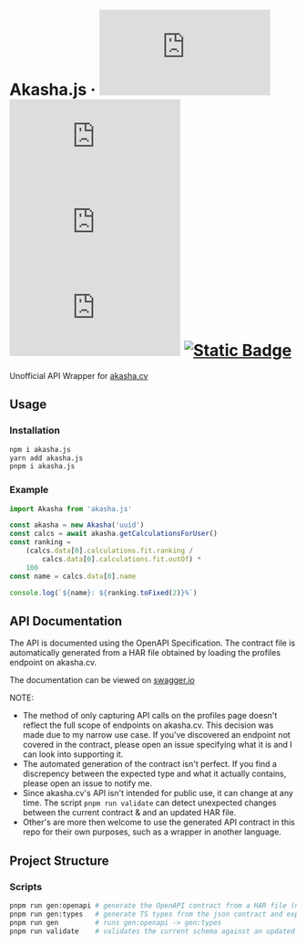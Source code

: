 # Akasha.js &middot; [![NPM Version](https://img.shields.io/npm/v/akasha.js)](https://www.npmjs.com/package/akasha.js) [![NPM Downloads](https://img.shields.io/npm/dm/akasha.js)](https://www.npmjs.com/package/akasha.js) [![npm package minimized gzipped size](https://img.shields.io/bundlejs/size/akasha.js)](https://www.npmjs.com/package/akasha.js?activeTab=code) ![GitHub License](https://img.shields.io/github/license/Quantum-Pi/Akasha.js) [![Static Badge](https://img.shields.io/badge/API_Contract-Swagger-green)](https://editor.swagger.io/?url=https://raw.githubusercontent.com/Quantum-Pi/Akasha.js/main/spec/openapi.yaml)

Unofficial API Wrapper for [akasha.cv](https://akasha.cv/)

## Usage

### Installation

```sh
npm i akasha.js
yarn add akasha.js
pnpm i akasha.js
```

### Example

```ts
import Akasha from 'akasha.js'

const akasha = new Akasha('uuid')
const calcs = await akasha.getCalculationsForUser()
const ranking =
    (calcs.data[0].calculations.fit.ranking /
        calcs.data[0].calculations.fit.outOf) *
    100
const name = calcs.data[0].name

console.log(`${name}: ${ranking.toFixed(2)}%`)
```

## API Documentation

The API is documented using the OpenAPI Specification. The contract file is automatically generated from a HAR file obtained by loading the profiles endpoint on akasha.cv.

The documentation can be viewed on [swagger.io](https://editor.swagger.io/?url=https://raw.githubusercontent.com/Quantum-Pi/Akasha.js/main/spec/openapi.yaml)

NOTE:

-   The method of only capturing API calls on the profiles page doesn't reflect the full scope of endpoints on akasha.cv. This decision was made due to my narrow use case. If you've discovered an endpoint not covered in the contract, please open an issue specifying what it is and I can look into supporting it.
-   The automated generation of the contract isn't perfect. If you find a discrepency between the expected type and what it actually contains, please open an issue to notify me.
-   Since akasha.cv's API isn't intended for public use, it can change at any time. The script `pnpm run validate` can detect unexpected changes between the current contract & and an updated HAR file.
-   Other's are more then welcome to use the generated API contract in this repo for their own purposes, such as a wrapper in another language.

## Project Structure

### Scripts

```sh
pnpm run gen:openapi # generate the OpenAPI contract from a HAR file (named akasha_profile.har)
pnpm run gen:types   # generate TS types from the json contract and export them to src/schema.ts
pnpm run gen         # runs gen:openapi -> gen:types
pnpm run validate    # validates the current schema against an updated HAR file
```
